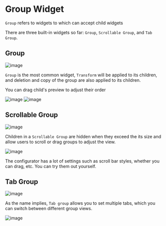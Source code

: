 # Group Widget

`Group` refers to widgets to which can accept child widgets

There are three built-in widgets so far: `Group`, `Scrollable Group`, and `Tab Group`.

## Group
![image](https://user-images.githubusercontent.com/18493855/207218120-6259a0b2-865e-4820-8666-1af62e3b05c4.png)

`Group` is the most common widget, `Transform` will be applied to its children, and deletion and copy of the group are also applied to its children.

You can drag child's preview to adjust their order

![image](https://user-images.githubusercontent.com/18493855/207218625-10a20acd-9323-484e-97ed-6dab1ed7a808.png)
![image](https://user-images.githubusercontent.com/18493855/207218745-3c47afd3-8995-4b27-ba2e-bb9f96f3994e.png)

## Scrollable Group
![image](https://user-images.githubusercontent.com/18493855/207218978-ca782452-9600-41c0-a8dd-e609ff3677f7.png)

Children in a `Scrollable Group` are hidden when they exceed the its size and allow users to scroll or drag groups to adjust the view.

![image](https://user-images.githubusercontent.com/18493855/207219400-d77c3f31-8f64-4dcb-8a07-3048b940f0fa.png)

The configurator has a lot of settings such as scroll bar styles, whether you can drag, etc. You can try them out yourself.

## Tab Group
![image](https://user-images.githubusercontent.com/18493855/207219760-2669650d-ad2a-4fc2-b3c6-1e652472ab0c.png)

As the name implies, `Tab group` allows you to set multiple tabs, which you can switch between different group views.

![image](https://user-images.githubusercontent.com/18493855/207222013-f597348c-f033-483b-bdca-2101811fd9c0.png)

